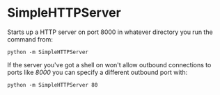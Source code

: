 # SimpleHTTPServer
Starts up a HTTP server on port 8000 in whatever directory you run the command from:
 
    python -m SimpleHTTPServer

If the server you've got a shell on won't allow outbound connections to ports like *8000* you can specify a different outbound port with:

    python -m SimpleHTTPServer 80

